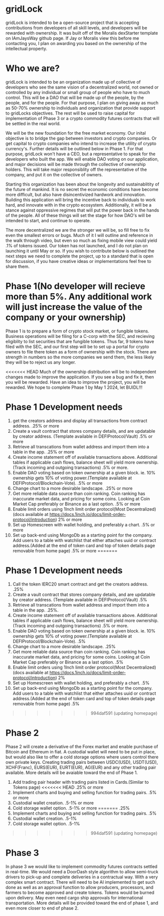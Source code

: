 # gridLock

gridLock is intended to be a open-source project that is accepting contributions from developers of all skill levels, and developers will be rewarded with ownership. It was built off of the Moralis dexStarter template on IAmJaysWay github page. If Jay or Moralis view this before me contacting you, I plan on awarding you based on the ownership of the intellectual property. 

# Who we are?

gridLock is intended to be an organization made up of collective of developers who see the same vision of a decentralized world, not owned or controlled by any individual or small group of people who have to much control. This will be a DAO that will be made up of the people, by the people, and for the people. For that purpose, I plan on giving away as much as 50-70% ownership to individuals and organization that provide support to gridLocks objectives. The rest will be used to raise capital for implementation of Phase 3 or a crypto commodity futures contracts that will be settled in the real world.

We will be the new foundation for the free market economy. Our inital objective is to bridge the gap between investors and crypto companies. Or get capital to crypto companies who intend to increase the utility of crypto currency's. Further details will be outlined below in Phase 1. For that purpose, gridLock won't have a CEO, but a representative to speak for the developers who built the app. We will enable DAO voting on our application, and major decisions will be made through the collective of ownership holders. This will take major responsiblity off the representative of the company, and put it on the collective of owners. 

Starting this organization has been about the longevity and sustainablitity of the future of mankind. It is no secret the economic conditions have become more difficult, but also have disincentivized hardwork and innovation. Building this application will bring the incentive back to individuals to work hard, and innovate with in the crypto ecosystem. Additionally, it will be a stance against oppressive regimes that will put the power back in the hands of the people. All of these things will set the stage for how DAO's will be intended to start, and continue to operate. 

The more decentralized we are the stronger we will be, so fill free to fix even the smallest errors or bugs. Much of it I will outline and reference in the walk through video, but even so much as fixing mobile view could yield .1% of tokens issued. Our token has not launched, and I do not plan on launching it until May or so. If you wish to contribute below is outlined the next steps we need to complete the project, up to a standard that is open for discussion, if you have creative ideas or implementations feel free to share them.

# Phase 1(No developer will recieve more than 5%. Any additional work will just increase the value of the company or your ownership)

Phase 1 is to prepare a form of crypto stock market, or fungible tokens. Business operations will be filing for a C-corp with the SEC, and recieving eligiblity to list securities that are fungible tokens. Thus far, 9 tokens have filed with the SEC, and our first step will be to set up a portal for crypto owners to file there token as a form of ownership with the stock. There are strength in numbers so the more companies we send them, the less likely they will be to reject us any longer. 

<<<<<<< HEAD
Much of the ownership distribution will be to independent changes made to improve the application. If you see a bug and fix it, then you will be rewarded. Have an idea to improve the project, you will be rewarded. We hope to complete Phase 1 by May 1 2024, let BUIDL!!!


# Phase 1 Development needs

1. get the creators address and display all transactions from contract address. 
    .25% or more
2. Create a vault contract that stores company details, and are updatable by creator address. (Template available in DEFIProtocol/Vault)
    .5% or more
3. Retrieve all transcations from wallet address and import them into a table in the app. 
    .25% or more
4. Create income statement off of available transactions above. Additional tables if applicable cash flows, balance sheet will yield more ownership. (Track incoming and outgoing transactions) 
    .5% or more.
5. Enable DAO voting based on token ownership at a given block. ie. 10% ownership gets 10% of voting power.(Template available at DEFIProtocol/Blockchain-Vote).
    .5% or more
6. Change chart to a more desirable landscape.
    .25% or more
7. Get more reliable data source than coin ranking. Coin ranking has inaccurate market data, and pricing for some coins. Looking at Coin Market Cap preferably or Binance as a last option.
    .5% or more
8. Enable limit orders using 1Inch limit order protocol(Most Decentralized)(docs available at https://docs.1inch.io/docs/limit-order-protocol/introduction)
    2% or more
9. Set up Homescreen with wallet holding, and preferably a chart.
    .5% or more
10. Set up back-end using MongoDb as a starting point for the company. Add users to a table with watchlist that either attaches uuid or contract address.(Added at the end of token card and top of token details page removable from home page)
    .5% or more
=======
# Phase 1 Development needs

1. Call the token IERC20 smart contract and get the creators address. 
    .25%
2. Create a vault contract that stores company details, and are updatable by creator address. (Template available in DEFIProtocol/Vault)
    .5%
3. Retrieve all transcations from wallet address and import them into a table in the app. 
    .25%.
4. Create income statement off of available transactions above. Additional tables if applicable cash flows, balance sheet will yield more ownership. (Track incoming and outgoing transactions) 
    .5% or more.
5. Enable DAO voting based on token ownership at a given block. ie. 10% ownership gets 10% of voting power.(Template available at DEFIProtocol/Blockchain-Vote).
    .5%
6. Change chart to a more desirable landscape.
    .25%
7. Get more reliable data source than coin ranking. Coin ranking has inaccurate market data, and pricing for some coins. Looking at Coin Market Cap preferably or Binance as a last option.
    .5%
8. Enable limit orders using 1Inch limit order protocol(Most Decentralized)(docs available at https://docs.1inch.io/docs/limit-order-protocol/introduction)
    2%
9. Set up Homescreen with wallet holding, and preferably a chart.
    .5%
10. Set up back-end using MongoDb as a starting point for the company. Add users to a table with watchlist that either attaches uuid or contract address.(Added at the end of token card and top of token details page removable from home page)
    .5%
>>>>>>> 994daf591 (updating homepage)

# Phase 2

Phase 2 will create a derivative of the Forex market and enable purchase of Bitcoin and Ethereum in fiat. A custodial wallet will need to be put in place, but would also like to offer a cold storage options where users control there own private keys.  Creating trading pairs between USDC(USD), USDT(USD), XCHF(Franc), EURS(EUR), EURT(EUR), AG(EUR) and any other trading pair available. More details will be avaiable toward the end of Phase 1.

1. Add trading pair header with trading pairs listed in Cards.(Similar to Tokens page)
<<<<<<< HEAD
    .25% or more
2. Implement charts and buying and selling function for trading pairs.
    .5% or more
3. Custodial wallet creation.
    .5-1% or more
4. Cold storage wallet option.
    .5-1% or more
=======
    .25%
2. Implement charts and buying and selling function for trading pairs.
    .5%
3. Custodial wallet creation.
    .5-1%
4. Cold storage wallet option.
    .5-1%
>>>>>>> 994daf591 (updating homepage)

# Phase 3

In phase 3 we would like to implement commodity futures contracts settled in real-time. We would need a DoorDash style algorithm to allow semi-truck drivers to pick-up and complete deliveries in a contractual way. With a very complex smart contract. There will need to be AI implemented to get such done as well as an approval function to allow producers, processors, and farmers to become approved and create tokens. Tokens would be burned upon delivery. May even need cargo ship approvals for international transportation. More details will be provided toward the end of phase 1, and even more closer to end of phase 2.

